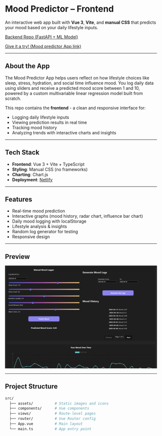 # Mood Predictor – Frontend

An interactive web app built with **Vue 3**, **Vite**, and **manual CSS** that predicts your mood based on your daily lifestyle inputs.

[Backend Repo (FastAPI + ML Model)](https://github.com/lukitasxue/backend_moodPredPage)

[Give it a try! (Mood predictor App link)](https://moodpredictorapp.netlify.app)

---

## About the App

The Mood Predictor App helps users reflect on how lifestyle choices like sleep, stress, hydration, and social time influence mood. You log daily data using sliders and receive a predicted mood score between 1 and 10, powered by a custom multivariable linear regression model built from scratch.

This repo contains the **frontend** - a clean and responsive interface for:

- Logging daily lifestyle inputs
- Viewing prediction results in real time
- Tracking mood history
- Analyzing trends with interactive charts and insights

---

## Tech Stack

- **Frontend**: Vue 3 + Vite + TypeScript
- **Styling**: Manual CSS (no frameworks)
- **Charting**: Chart.js
- **Deployment**: [Netlify](https://www.netlify.com/)

---

## Features

- Real-time mood prediction
- Interactive graphs (mood history, radar chart, influence bar chart)
- Daily mood logging with localStorage
- Lifestyle analysis & insights
- Random log generator for testing
- Responsive design

---

## Preview

<img src="./src/assets/moodAppShowcase_2.png" alt="Mood App Screenshot" width="600" />

---

## Project Structure

```bash
src/
  ├── assets/          # Static images and icons
  ├── components/      # Vue components
  ├── views/           # Route-level pages
  ├── router/          # Vue Router config
  ├── App.vue          # Main layout
  └── main.ts          # App entry point
